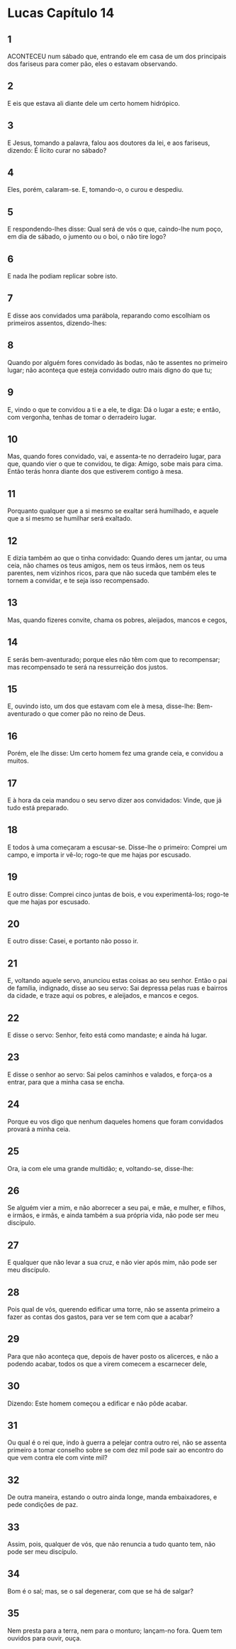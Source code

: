 # Lucas Capítulo 14

## 1
ACONTECEU num sábado que, entrando ele em casa de um dos principais dos fariseus para comer pão, eles o estavam observando.

## 2
E eis que estava ali diante dele um certo homem hidrópico.

## 3
E Jesus, tomando a palavra, falou aos doutores da lei, e aos fariseus, dizendo: É lícito curar no sábado?

## 4
Eles, porém, calaram-se. E, tomando-o, o curou e despediu.

## 5
E respondendo-lhes disse: Qual será de vós o que, caindo-lhe num poço, em dia de sábado, o jumento ou o boi, o não tire logo?

## 6
E nada lhe podiam replicar sobre isto.

## 7
E disse aos convidados uma parábola, reparando como escolhiam os primeiros assentos, dizendo-lhes:

## 8
Quando por alguém fores convidado às bodas, não te assentes no primeiro lugar; não aconteça que esteja convidado outro mais digno do que tu;

## 9
E, vindo o que te convidou a ti e a ele, te diga: Dá o lugar a este; e então, com vergonha, tenhas de tomar o derradeiro lugar.

## 10
Mas, quando fores convidado, vai, e assenta-te no derradeiro lugar, para que, quando vier o que te convidou, te diga: Amigo, sobe mais para cima. Então terás honra diante dos que estiverem contigo à mesa.

## 11
Porquanto qualquer que a si mesmo se exaltar será humilhado, e aquele que a si mesmo se humilhar será exaltado.

## 12
E dizia também ao que o tinha convidado: Quando deres um jantar, ou uma ceia, não chames os teus amigos, nem os teus irmãos, nem os teus parentes, nem vizinhos ricos, para que não suceda que também eles te tornem a convidar, e te seja isso recompensado.

## 13
Mas, quando fizeres convite, chama os pobres, aleijados, mancos e cegos,

## 14
E serás bem-aventurado; porque eles não têm com que to recompensar; mas recompensado te será na ressurreição dos justos.

## 15
E, ouvindo isto, um dos que estavam com ele à mesa, disse-lhe: Bem-aventurado o que comer pão no reino de Deus.

## 16
Porém, ele lhe disse: Um certo homem fez uma grande ceia, e convidou a muitos.

## 17
E à hora da ceia mandou o seu servo dizer aos convidados: Vinde, que já tudo está preparado.

## 18
E todos à uma começaram a escusar-se. Disse-lhe o primeiro: Comprei um campo, e importa ir vê-lo; rogo-te que me hajas por escusado.

## 19
E outro disse: Comprei cinco juntas de bois, e vou experimentá-los; rogo-te que me hajas por escusado.

## 20
E outro disse: Casei, e portanto não posso ir.

## 21
E, voltando aquele servo, anunciou estas coisas ao seu senhor. Então o pai de família, indignado, disse ao seu servo: Sai depressa pelas ruas e bairros da cidade, e traze aqui os pobres, e aleijados, e mancos e cegos.

## 22
E disse o servo: Senhor, feito está como mandaste; e ainda há lugar.

## 23
E disse o senhor ao servo: Sai pelos caminhos e valados, e força-os a entrar, para que a minha casa se encha.

## 24
Porque eu vos digo que nenhum daqueles homens que foram convidados provará a minha ceia.

## 25
Ora, ia com ele uma grande multidão; e, voltando-se, disse-lhe:

## 26
Se alguém vier a mim, e não aborrecer a seu pai, e mãe, e mulher, e filhos, e irmãos, e irmãs, e ainda também a sua própria vida, não pode ser meu discípulo.

## 27
E qualquer que não levar a sua cruz, e não vier após mim, não pode ser meu discípulo.

## 28
Pois qual de vós, querendo edificar uma torre, não se assenta primeiro a fazer as contas dos gastos, para ver se tem com que a acabar?

## 29
Para que não aconteça que, depois de haver posto os alicerces, e não a podendo acabar, todos os que a virem comecem a escarnecer dele,

## 30
Dizendo: Este homem começou a edificar e não pôde acabar.

## 31
Ou qual é o rei que, indo à guerra a pelejar contra outro rei, não se assenta primeiro a tomar conselho sobre se com dez mil pode sair ao encontro do que vem contra ele com vinte mil?

## 32
De outra maneira, estando o outro ainda longe, manda embaixadores, e pede condições de paz.

## 33
Assim, pois, qualquer de vós, que não renuncia a tudo quanto tem, não pode ser meu discípulo.

## 34
Bom é o sal; mas, se o sal degenerar, com que se há de salgar?

## 35
Nem presta para a terra, nem para o monturo; lançam-no fora. Quem tem ouvidos para ouvir, ouça.

